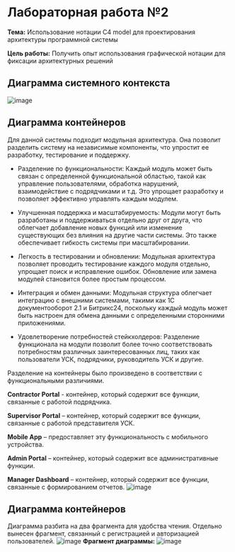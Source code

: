 # Лабораторная работа №2
**Тема:** Использование нотации C4 model для проектирования архитектуры программной системы

**Цель работы:** Получить опыт использования графической нотации для фиксации архитектурных решений
## Диаграмма системного контекста
![image](https://github.com/ValeriaSuhinina/hse_paps/assets/126563738/9bf84d24-75de-49ca-aa16-3e6b6d34f4b4)
## Диаграмма контейнеров
Для данной системы подходит модульная архитектура. Она позволит разделить систему на независимые компоненты, что упростит ее разработку, тестирование и поддержку.
- Разделение по функциональности: Каждый модуль может быть связан с определенной функциональной областью, такой как управление пользователями, обработка нарушений, взаимодействие с подрядчиками и т.д. Это упрощает разработку и позволяет эффективно управлять каждым модулем.

- Улучшенная поддержка и масштабируемость: Модули могут быть разработаны и поддерживаться отдельно друг от друга, что облегчает добавление новых функций или изменение существующих без влияния на другие части системы. Это также обеспечивает гибкость системы при масштабировании.

- Легкость в тестировании и обновлении: Модульная архитектура позволяет проводить тестирование каждого модуля отдельно, упрощает поиск и исправление ошибок. Обновление или замена модулей становится более простым процессом.

- Интеграция и обмен данными: Модульная структура облегчает интеграцию с внешними системами, такими как 1С документооборот 2.1 и Битрикс24, поскольку каждый модуль может быть настроен для обмена данными с определенными сторонними приложениями.

- Удовлетворение потребностей стейкхолдеров: Разделение функционала на модули позволит более точно соответствовать потребностям различных заинтересованных лиц, таких как пользователи УСК, подрядчики, руководитель УСК и другие.

Разделение на контейнеры было произведено в соответствии с функциональными различиями. 

**Contractor Portal** - контейнер, который содержит все функции, связанные с работой подрядчика.

**Supervisor Portal** – контейнер, который содержит все функции, связанные с работой представителя УСК.

**Mobile App** – предоставляет эту функциональность с мобильного устройства.

**Admin Portal** – контейнер, который содержит все административные функции.

**Manager Dashboard** – контейнер, который содержит все функции, связанные с формированием отчетов.
![image](https://github.com/ValeriaSuhinina/hse_paps/assets/126563738/7d76695e-e8d6-46d6-ae95-bfdbb408b3de)

## Диаграмма контейнеров
Диаграмма разбита на два фрагмента для удобства чтения. Отдельно вынесен фрагмент, связанный с регистрацией и авторизацией пользователей.
![image](https://github.com/ValeriaSuhinina/hse_paps/assets/126563738/7d0620c5-15f1-45ea-b1af-3637aac392fa)
**Фрагмент диаграммы:**
![image](https://github.com/ValeriaSuhinina/hse_paps/assets/126563738/b2179526-7cc1-47bc-8a4a-9a48f6277a14)
